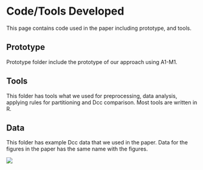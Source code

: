 # Code/Tools Developed 

This page contains code used in the paper including prototype, and tools.

## Prototype

Prototype folder include the prototype of our approach using A1-M1.

## Tools

This folder has tools what we used for preprocessing, data analysis, applying rules for partitioning and Dcc comparison.
Most tools are written in R.

## Data

This folder has example Dcc data that we used in the paper. Data for the figures in the paper has the same name with the figures.

![](https://github.com/swarmmissionslicing/src/blob/main/Source_code_tools_used/03_data/Pattern%20Detection%20and%20Partition%20Boundary%20Inference.png)
